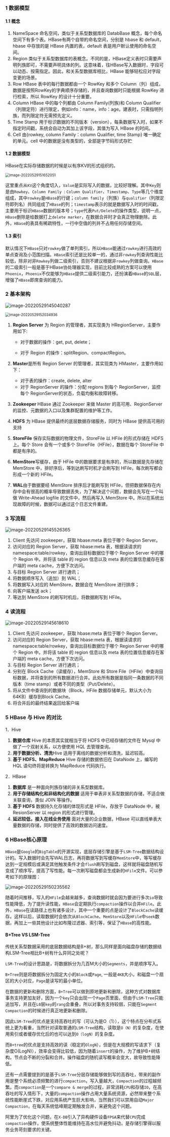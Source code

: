 ### 1 数据模型

#### 1.1 概念

1. NameSpace 命名空间，类似于关系型数据库的 DatabBase 概念，每个命名空间下有多个表。HBase有两个自带的命名空间，分别是 hbase 和 default，hbase 中存放的是 HBase 内置的表，default 表是用户默认使用的命名空间。
2. Region 类似于关系型数据库的表概念。不同的是，HBase定义表时只需要声明列族即可，不需要声明具体的列。这意味着，往HBase写入数据时，字段可以动态、按需指定。因此，和关系型数据库相比，HBase 能够轻松应对字段变更的场景。
3. Row HBase 表中的每行数据都由一个 RowKey 和多个 Column（列）组成，数据是按照RowKey的字典顺序存储的，并且查询数据时只能根据 RowKey 进行检索，所以 RowKey 的设计十分重要。
4. Column HBase 中的每个列都由 Column Family(列族)和 Column Qualifier（列限定符）进行限定，例如info：name，info：age。建表时，只需指明列族，而列限定符无需预先定义。
5. Time Stamp 用于标识数据的不同版本（version），每条数据写入时，如果不指定时间戳，系统会自动为其加上该字段，其值为写入 HBase 的时间。
6. Cell 由{rowkey, column Family：column Qualifier, time Stamp} 唯一确定的单元。cell 中的数据是没有类型的，全部是字节码形式存贮

#### 1.2 数据模型

HBase在实际存储数据的时候是以有序KV的形式组织的。

<img src="images/image-20220529151652051.png" alt="image-20220529151652051" style="zoom:80%;" />

这里重点从`KV`这个角度切入，`Value`是实际写入的数据，比较好理解。其中`Key`则是由`Rowkey`、`Column Family `: `Column Qualifier`、`Timestamp`、`Type`等几个维度组成，其中`rowkey`是`HBase`的行键；`column family`（列族）与`qualifier`（列限定符即列名）共同组成了`HBase`的列；`timestamp`表示的就是数据写入时的时间戳，主要用于标识`HBase`数据的版本号；`type`代表`Put/Delete`的操作类型，说明一点，`HBase`删除是给数据打上`delete marker`，在数据合并时才会真正物理删除。此外，`HBase`的表具有稀疏特性，一行中空值的列并不占用任何存储空间。

#### 1.3 索引

默认情况下`HBase`只对`rowkey`做了单列索引，所以`HBase`能通过`rowkey`进行高效的单点查询及小范围扫描。`HBase`索引还是比较单一的，通过非`rowkey`列查询性能比较低，除非对非`Rowkey`列做二级索引，否则不建议根据非`rowkey`列做查询。`HBase`的二级索引一般是基于HBase协处理器实现，目前比较成熟的方案可以使用`Phoenix`，`Phoenix`不仅能够为`HBase`提供二级索引能力，还扮演着`HBase`的`SQL`层，增强了`HBase`即席查询的能力。





### 2 基本架构

![image-20220529145040287](images/image-20220529145040287.png)

<img src="images/image-20220529152034936.png" alt="image-20220529152034936" style="zoom:80%;" />

1. **Region Server** 为 Region 的管理者，其实现类为 HRegionServer，主要作用如下:

   - 对于数据的操作：get, put, delete；


   - 对于 Region 的操作：splitRegion、compactRegion。

2. **Master**是所有 Region Server 的管理者，其实现类为 HMaster，主要作用如下：

   - 对于表的操作：create, delete, alter
   - 对于 RegionServer 的操作：分配 regions 到每个 RegionServer，监控每个 RegionServer的状态，负载均衡和故障转移。

3. **Zookeeper** HBase 通过 Zookeeper 来做 Master 的高可用、RegionServer 的监控、元数据的入口以及集群配置的维护等工作。

4. **HDFS** 为 HBase 提供最终的底层数据存储服务，同时为 HBase 提供高可用的支持



1. **StoreFile** 保存实际数据的物理文件，StoreFile 以 HFile 的形式存储在 HDFS 上。每个 Store 会有一个或多个 StoreFile（HFile），数据在每个 StoreFile 中都是有序的。
2. **MemStore**写缓存，由于 HFile 中的数据要求是有序的，所以数据是先存储在 MemStore 中，排好序后，等到达刷写时机才会刷写到 HFile，每次刷写都会形成一个新的 HFile。
3. **WAL**由于数据要经 MemStore 排序后才能刷写到 HFile，但把数据保存在内存中会有很高的概率导致数据丢失，为了解决这个问题，数据会先写在一个叫做 Write-Ahead logfile 的文件中，然后再写入 MemStore 中。所以在系统出现故障的时候，数据可以通过这个日志文件重建。



### 3 写流程

![image-20220529145526365](images/image-20220529145526365.png)

1. Client 先访问 zookeeper，获取 hbase:meta 表位于哪个 Region Server。
2. 访问对应的 Region Server，获取 hbase:meta 表，根据读请求的 namespace:table/rowkey，查询出目标数据位于哪个 Region Server 中的哪个 Region 中。并将该 table 的 region 信息以及 meta 表的位置信息缓存在客户端的 meta cache，方便下次访问。
3. 与目标 Region Server 进行通讯；
4. 将数据顺序写入（追加）到 WAL；
5. 将数据写入对应的 MemStore，数据会在 MemStore 进行排序；
6. 向客户端发送 ack；
7. 等达到 MemStore 的刷写时机后，将数据刷写到 HFile。

### 4 读流程

![image-20220529145618610](images/image-20220529145618610.png)

1. Client 先访问 zookeeper，获取 hbase:meta 表位于哪个 Region Server。
2. 访问对应的 Region Server，获取 hbase:meta 表，根据读请求的 namespace:table/rowkey，查询出目标数据位于哪个 Region Server 中的哪个 Region 中。并将该 table 的 region 信息以及 meta 表的位置信息缓存在客户端的 meta cache，方便下次访问。
3. 与目标 Region Server 进行通讯；
4. 分别在 Block Cache（读缓存），MemStore 和 Store File（HFile）中查询目标数据，并将查到的所有数据进行合并。此处所有数据是指同一条数据的不同版本（time stamp）或者不同的类型（Put/Delete）。
5. 将从文件中查询到的数据块（Block，HFile 数据存储单元，默认大小为 64KB）缓存到Block Cache。
6. 将合并后的最终结果返回给客户端

### 5 HBase 与 Hive 的对比

1．Hive

1. **数据仓库** Hive 的本质其实就相当于将 HDFS 中已经存储的文件在 Mysql 中做了一个双射关系，以方便使用 HQL 去管理查询。
2. **用于数据分析、清洗**Hive 适用于离线的数据分析和清洗，延迟较高。
3. **基于 HDFS、MapReduce** Hive 存储的数据依旧在 DataNode 上，编写的 HQL 语句终将是转换为 MapReduce 代码执行。

2．HBase

1. **数据库** 是一种面向列族存储的非关系型数据库。
2. **用于存储结构化和非结构化的数据** 适用于单表非关系型数据的存储，不适合做关联查询，类似 JOIN 等操作。
3. **基于 HDFS** 数据持久化存储的体现形式是 HFile，存放于 DataNode 中，被 ResionServer 以 region 的形式进行管理。
4. **延迟较低，接入在线业务使用** 面对大量的企业数据，HBase 可以直线单表大量数据的存储，同时提供了高效的数据访问速度。



### 6 HBase核心原理

`HBase`是`Google`的`BigTable`的开源实现，底层存储引擎是基于`LSM-Tree`数据结构设计的。写入数据时会先写WAL日志，再将数据写到写缓存`MemStore`中，等写缓存达到一定规模后或满足其他触发条件才会`flush`刷写到磁盘，这样就将磁盘随机写变成了顺序写，提高了写性能。每一次刷写磁盘都会生成新的`HFile`文件。可以参考如下的原理图：

![image-20220529150235562](images/image-20220529150235562.png)

随着时间推移，写入的`HFile`会越来越多，查询数据时就会因为要进行多次`io`导致性能降低，为了提升读性能，`HBase`会定期执行`compaction`操作以合并`HFile`。此外，`HBase`在读路径上也有诸多设计，其中一个重要的点是设计了`BlockCache`读缓存。这样以后，读取数据时会依次从`BlockCache`、`MemStore`以及`HFile`中`seek`数据，再加上一些其他设计比如布隆过滤器、索引等，保证了`HBase`的高性能。

#### B+Tree VS LSM-Tree

传统关系型数据采用的底层数据结构是B+树，那么同样是面向磁盘存储的数据结构LSM-Tree相比B+树有什么异同之处呢？

`LSM-Tree`的设计思路是，将数据拆分为几百M大小的`Segments`，并是顺序写入。

`B+Tree`则是将数据拆分为固定大小的`Block`或`Page`, 一般是`4KB`大小，和磁盘一个扇区的大小对应，`Page`是读写的最小单位。

在数据的更新和删除方面，`B+Tree`可以做到原地更新和删除，这种方式对数据库事务支持更加友好，因为一个`key`只会出现一个`Page`页里面，但由于`LSM-Tree`只能追加写，并且在`L0`层`key`的`rang`会重叠，所以对事务支持较弱，只能在`Segment Compaction`的时候进行真正地更新和删除。

因此`LSM-Tree`的优点是支持高吞吐的写（可认为是O（1）），这个特点在分布式系统上更为看重，当然针对读取普通的`LSM-Tree`结构，读取是`O（N）`的复杂度，在使用索引或者缓存优化后的也可以达到`O（logN）`的复杂度。

而`B+tree`的优点是支持高效的读（稳定的`OlogN`），但是在大规模的写请求下（复杂度O(LogN)），效率会变得比较低，因为随着`insert`的操作，为了维护B+树结构，节点会不断的分裂和合并。操作磁盘的随机读写概率会变大，故导致性能降低。

还有一点需要提到的是基于`LSM-Tree`分层存储能够做到写的高吞吐，带来的副作用是整个系统必须频繁的进行`compaction`，写入量越大，`Compaction`的过程越频繁。而`compaction`是一个`compare & merge`的过程，非常消耗`CPU`和存储`IO`，在高吞吐的写入情形下，大量的`compaction`操作占用大量系统资源，必然带来整个系统性能断崖式下跌，对应用系统产生巨大影响，当然我们可以禁用自动`Major Compaction`，在每天系统低峰期定期触发合并，来避免这个问题。

阿里为了优化这个问题，在`X-DB`引入了异构硬件设备`FPGA`来代替`CPU`完成`compaction`操作，使系统整体性能维持在高水位并避免抖动，是存储引擎得以服务业务苛刻要求的关键。